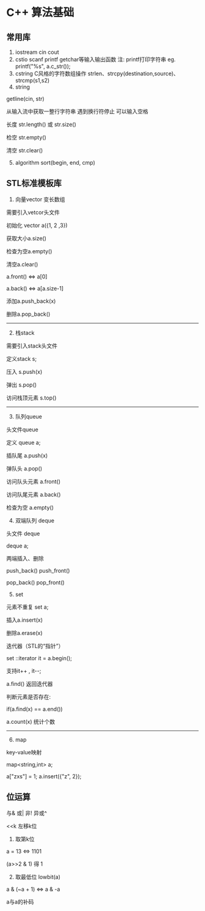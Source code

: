 # C++ 算法基础

## 常用库
1. iostream
cin cout
2. cstio
scanf printf getchar等输入输出函数
注: printf打印字符串
eg. printf("%s", a.c_str());
3. cstring C风格的字符数组操作
strlen、strcpy(destination,source)、strcmp(s1,s2) 
4. string

getline(cin, str) 

从输入流中获取一整行字符串 遇到换行符停止 可以输入空格

长度 str.length() 或 str.size()

检空 str.empty()

清空 str.clear()

5. algorithm
sort(begin, end, cmp)

## STL标准模板库
1. 向量vector 变长数组

需要引入vetcor头文件

初始化 vector<int> a({1, 2 ,3})

获取大小a.size()

检查为空a.empty()

清空a.clear()

a.front() <=> a[0]

a.back() <=> a[a.size-1]

添加a.push_back(x)

删除a.pop_back()

---
2. 栈stack

需要引入stack头文件

定义stack<int> s;

压入 s.push(x)

弹出 s.pop()

访问栈顶元素 s.top()

---
3. 队列queue

头文件queue

定义 queue<int> a;

插队尾 a.push(x)

弹队头 a.pop()

访问队头元素 a.front()

访问队尾元素 a.back()

检查为空 a.empty()

4. 双端队列 deque

头文件 deque

deque<int> a;

两端插入、删除

push_back() push_front()

pop_back() pop_front()

5. set

元素不重复 set<int> a;

插入a.insert(x)

删除a.erase(x)

迭代器（STL的“指针”）

set<int> ::iterator it = a.begin();

支持it++ , it--;

a.find() 返回迭代器

判断元素是否存在:

if(a.find(x) == a.end())

a.count(x) 统计个数

---
6. map

key-value映射

map<string,int> a;

a["zxs"] = 1;
a.insert({"z", 2});

## 位运算

与& 或| 非! 异或^

<<k 左移k位

1. 取第k位

a = 13 <=> 1101

(a>>2 & 1) 得 1

2. 取最低位 lowbit(a)

a & (~a + 1) <=> a & -a

a与a的补码



